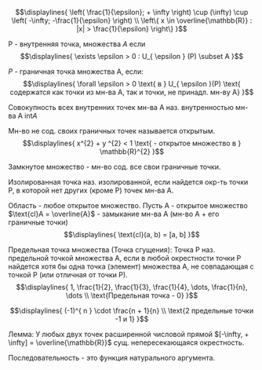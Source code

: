 
$$\displaylines{
\left( \frac{1}{\epsilon}; + \infty \right) \cup (\infty) \cup \left( -\infty; -\frac{1}{\epsilon} \right) \\ 
\left\{  x \in \overline{\mathbb{R}} : |x| > \frac{1}{\epsilon}  \right\}
}$$


Р - внутренняя точка, множества $A$ если  
$$\displaylines{
\exists \epsilon > 0 : U_{ \epsilon } (P) \subset A
}$$

$P$ - граничная точка множества А, если: 
$$\displaylines{
\forall \epsilon > 0 \text{ в } U_{ \epsilon }(P) \text{ содержатся как точки из мн-ва А, так и точки, не принадл. мн-ву А} 
}$$

Совокупность всех внутренних точек мн-ва А наз. внутренностью мн-ва А $\text{int}A$

Мн-во не сод. своих граничных точек называется открытым. 
$$\displaylines{
x^{2} + y ^{2} < 1 \text{ - открытое множество в } \mathbb{R}^{2}
}$$

Замкнутое множество - мн-во сод. все свои граничные точки. 

Изолированная точка наз. изолированной, если найдется окр-ть точки Р, в которой нет других (кроме Р) точек мн-ва А. 

Область - любое открытое множество. Пусть А - открытое множество $\text{cl}A = \overline{A}$ - замыкание мн-ва А (мн-во А + его граничные точки)
$$\displaylines{
\text{cl}(a, b) = [a, b]
}$$

Предельная точка множества (Точка сгущения): Точка Р наз. предельной точкой множества А, если в любой окрестности точки Р найдется хотя бы одна точка (элемент) множества А, не совпадающая с точкой Р (или отличная от точки Р). 
$$\displaylines{
1, \frac{1}{2}, \frac{1}{3}, \frac{1}{4}, \dots, \frac{1}{n}, \dots \\ 
\text{Предельная точка - 0}
}$$

$$\displaylines{
(-1)^{ n } \cdot \frac{n + 1}{n} \\ 
\text{2 предельные точки -1 и 1}
}$$

Лемма: У любых двух точек расширенной числовой прямой $[-\infty, + \infty] = \overline{\mathbb{R}}$ сущ. непересекающаяся окрестность.

Последовательность - это функция натурального аргумента. 

